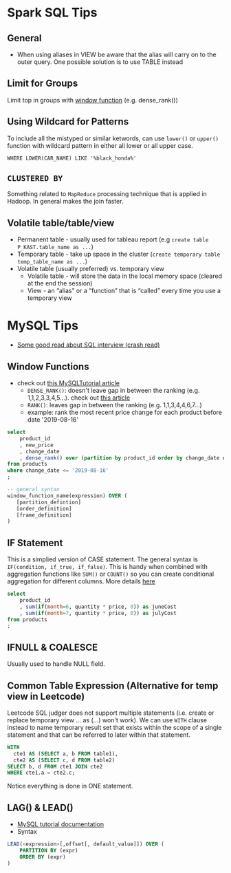 # Spark SQL Tips

## General
* When using aliases in VIEW  be aware that the alias will carry on to the outer query. One possible solution is to use TABLE instead

## Limit for Groups
Limit top in groups with [window function](https://databricks.com/blog/2015/07/15/introducing-window-functions-in-spark-sql.html) (e.g. dense_rank())

## Using Wildcard for Patterns
To include all the mistyped or similar ketwords, can use `lower()` or
`upper()` function with wildcard pattern in either all lower or all upper case.

```
WHERE LOWER(CAR_NAME) LIKE '%black_honda%'
```

## `CLUSTERED BY`
Something related to `MapReduce` processing technique that is applied in
Hadoop. In general makes the join faster.

## Volatile table/table/view
* Permanent table - usually used for tableau report (e.g `create table P_KAST.table_name as ...`)
* Temporary table - take up space in the cluster (`create temporary table temp_table_name as ...`)
* Volatile table (usually preferred) vs. temporary view
    * Volatile table - will store the data in the local memory space (cleared at the end the session)
    * View - an “alias” or a “function” that is “called” every time you use a temporary view

# MySQL Tips
* [Some good read about SQL interview (crash read)](https://towardsdatascience.com/sql-questions-summary-df90bfe4c9c)

## Window Functions
* check out [this MySQLTutorial article](https://www.mysqltutorial.org/mysql-window-functions/)
    * `DENSE_RANK()`: doesn't leave gap in between the ranking (e.g. 1,1,2,3,3,4,5...). check out [this article](https://www.mysqltutorial.org/mysql-window-functions/mysql-rank-function/)
    * `RANK()`: leaves gap in between the ranking (e.g. 1,1,3,4,4,6,7...)
    * example: rank the most recent price change for each product before date '2019-08-16'
```sql
select
    product_id
    , new_price
    , change_date
    , dense_rank() over (partition by product_id order by change_date desc) as date_rank
from products
where change_date <= '2019-08-16'
;

-- general syntax
window_function_name(expression) OVER ( 
   [partition_defintion]
   [order_definition]
   [frame_definition]
)
```

## IF Statement
This is a simplied version of CASE statement. The general syntax is `IF(condition, if_true, if_false)`. This is handy when combined with aggregation functions like `SUM()` or `COUNT()` so you can create conditional aggregation for different columns. More details [here](https://www.w3schools.com/sql/func_mysql_if.asp)

```sql
select
    product_id
    , sum(if(month=6, quantity * price, 0)) as juneCost
    , sum(if(month=7, quantity * price, 0)) as julyCost
from products
;
```

## IFNULL & COALESCE
Usually used to handle NULL field.

## Common Table Expression (Alternative for temp view in Leetcode)
Leetcode SQL judger does not support multiple statements (i.e. create or replace temporary view ... as (...) won't work).
We can use `WITH` clause instead to name temporary result set that exists within the scope of a single statement and that can be referred to later within that statement.

```sql
WITH
  cte1 AS (SELECT a, b FROM table1),
  cte2 AS (SELECT c, d FROM table2)
SELECT b, d FROM cte1 JOIN cte2
WHERE cte1.a = cte2.c;
```

Notice everything is done in ONE statement.

## LAG() & LEAD()
* [MySQL tutorial documentation](https://www.mysqltutorial.org/mysql-window-functions/mysql-lead-function/)
* Syntax
```sql
LEAD(<expression>[,offset[, default_value]]) OVER (
    PARTITION BY (expr)
    ORDER BY (expr)
)
```